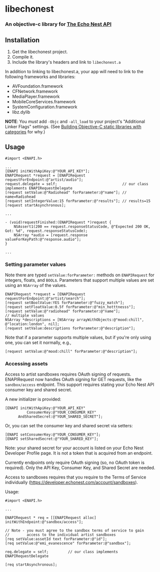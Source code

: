 # libechonest
### An objective-c library for [The Echo Nest API](http://developer.echonest.com/docs/v4/)

## Installation

1. Get the libechonest project.
2. Compile it.
3. Include the library's headers and link to `libechonest.a`

In addition to linking to libechonest.a, your app will need to link to the following frameworks and libraries:

* AVFoundation.framework
* CFNetwork.framework
* MediaPlayer.framework
* MobileCoreServices.framework
* SystemConfiguration.framework
* libz.dylib

__NOTE__: You *must* add `-Objc` and `-all_load` to your project's "Additional Linker Flags" settings. (See [Building Objective-C static libraries with categories](http://developer.apple.com/library/mac/#qa/qa1490/_index.html) for why.)

## Usage

    #import <ENAPI.h>

    ...
    [ENAPI initWithApiKey:@"YOUR_API_KEY"];
    ENAPIRequest *request = [ENAPIRequest requestForEndpoint:@"artist/audio"];
    request.delegate = self;                              // our class implements ENAPIRequestDelegate
    [request setValue:@"Radiohead" forParameter:@"name"]; // name=Radiohead
    [request setIntegerValue:15 forParameter:@"results"]; // results=15
    [request startAsynchronous];

    ...

    - (void)requestFinished:(ENAPIRequest *)request {
        NSAssert1(200 == request.responseStatusCode, @"Expected 200 OK, Got: %d", request.responseStatusCode);
        NSArray *audio = [request.response valueForKeyPath:@"response.audio"];
    }

    ...

### Setting parameter values

Note there are typed `setValue:forParameter:` methods on `ENAPIRequest` for integers, floats, and `BOOL`s. Parameters that support multiple values are set using an `NSArray` of the values.

    ENAPIRequest *request = [ENAPIRequest requestForEndpoint:@"artist/search"];
    [request setBoolValue:YES forParameter:@"fuzzy_match"];
    [request setFloatValue:0.5f forParameter:@"min_hotttnesss"];
    [request setValue:@"radiohead" forParameter:@"name"];
    // multiple values
    NSArray *descriptions = [NSArray arrayWithObjects:@"mood:chill", @"location:london", nil];
    [request setValue:descriptions forParameter:@"description"];

Note that if a parameter supports multiple values, but if you're only using one, you can set it normally, e.g.,

    [request setValue:@"mood:chill" forParameter:@"description"];

### Accessing assets 

Access to artist sandboxes requires OAuth signing of requests. ENAPIRequest now handles OAuth signing for GET requests, like the `sandbox/access` endpoint. This support requires stating your Echo Nest API consumer key and shared secret. 

A new initializer is provided: 
    
    [ENAPI initWithApiKey:@"YOUR_API_KEY" 
              ConsumerKey:@"YOUR_CONSUMER_KEY" 
          AndSharedSecret:@"YOUR_SHARED_SECRET"];

Or, you can set the consumer key and shared secret via setters:

    [ENAPI setConsumerKey:@"YOUR_CONSUMER_KEY"];
    [ENAPI setSharedSecret:@"YOUR_SHARED_KEY"];

Note: your shared secret for your account is listed on your Echo Nest Developer Profile page. It is not a token that is acquired from an endpoint. 

Currently endpoints only require OAuth signing (so, no OAuth token is required). Only the API Key, Consumer Key, and Shared Secret are needed. 

Access to sandboxes requires that you require to the Terms of Service individually (https://developer.echonest.com/account/sandboxes).

Usage:

    #import <ENAPI.h>

    ...

    ENAPIRequest * req = [[ENAPIRequest alloc] initWithEndpoint:@"sandbox/access"];

    // Note - you must agree to the sandbox terms of service to gain 
    //        access to the individual artist sandboxes 
    [req setValue:assetId text forParameter:@"id"];
    [req setValue:@"emi_evanescence" forParameter:@"sandbox"];

    req.delegate = self;	     // our class implements ENAPIRequestDelegate
    
    [req startAsynchronous];
